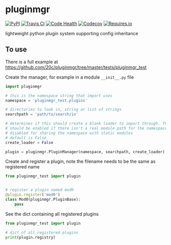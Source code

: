 
# pluginmgr


[![PyPI](https://img.shields.io/pypi/v/pluginmgr.svg?maxAge=3600)](https://pypi.python.org/pypi/pluginmgr)
[![Travis CI](https://img.shields.io/travis/20c/pluginmgr.svg?maxAge=3600)](https://travis-ci.org/20c/pluginmgr)
[![Code Health](https://landscape.io/github/20c/pluginmgr/master/landscape.svg?style=flat)](https://landscape.io/github/20c/pluginmgr/master)
[![Codecov](https://img.shields.io/codecov/c/github/20c/pluginmgr/master.svg?maxAge=3600)](https://codecov.io/github/20c/pluginmgr)
[![Requires.io](https://img.shields.io/requires/github/20c/pluginmgr.svg?maxAge=3600)](https://requires.io/github/20c/pluginmgr/requirements)


lightweight python plugin system supporting config inheritance


## To use

There is a full example at <https://github.com/20c/pluginmgr/tree/master/tests/pluginmgr_test>

Create the manager, for example in a module `__init__.py` file

```python
import pluginmgr

# this is the namespace string that import uses
namespace = 'pluginmgr_test.plugins'

# directories to look in, string or list of strings
searchpath = 'path/to/search/in'

# determines if this should create a blank loader to import through. This
# should be enabled if there isn't a real module path for the namespace and
# disabled for sharing the namespace with static modules
# default is False
create_loader = False

plugin = pluginmgr.PluginManager(namespace, searchpath, create_loader)
```

Create and register a plugin, note the filename needs to be the same as registered name

```python
from pluginmgr_test import plugin


# register a plugin named mod0
@plugin.register('mod0')
class Mod0(pluginmgr.PluginBase):
    pass
```

See the dict containing all registered plugins

```python
from pluginmgr_test import plugin

# dict of all registered plugins
print(plugin.registry)
```

